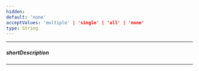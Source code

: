 ```yaml
---
hidden: 
default: 'none'
acceptValues: 'multiple' | 'single' | 'all' | 'none'
type: String
---
```

---
##### shortDescription

---
